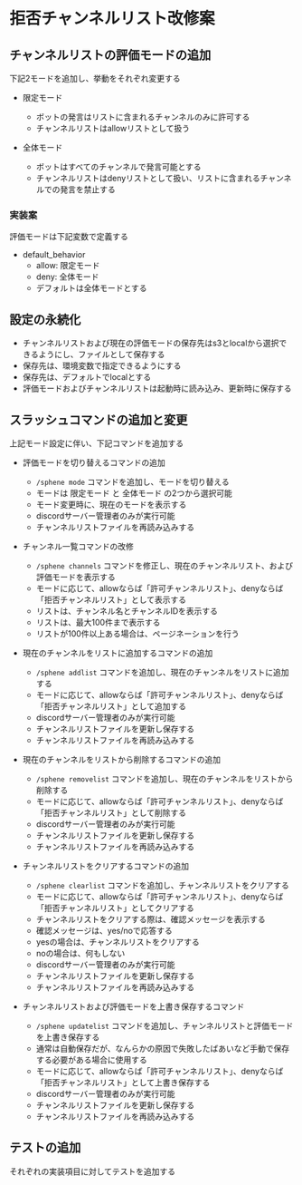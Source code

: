 # 拒否チャンネルリスト改修案

## チャンネルリストの評価モードの追加

下記2モードを追加し、挙動をそれぞれ変更する

* 限定モード
  - ボットの発言はリストに含まれるチャンネルのみに許可する
  - チャンネルリストはallowリストとして扱う

* 全体モード
  - ボットはすべてのチャンネルで発言可能とする
  - チャンネルリストはdenyリストとして扱い、リストに含まれるチャンネルでの発言を禁止する

### 実装案

評価モードは下記変数で定義する

* default_behavior
  - allow: 限定モード
  - deny: 全体モード
  - デフォルトは全体モードとする

## 設定の永続化

* チャンネルリストおよび現在の評価モードの保存先はs3とlocalから選択できるようにし、ファイルとして保存する
* 保存先は、環境変数で指定できるようにする
* 保存先は、デフォルトでlocalとする
* 評価モードおよびチャンネルリストは起動時に読み込み、更新時に保存する

## スラッシュコマンドの追加と変更

上記モード設定に伴い、下記コマンドを追加する

* 評価モードを切り替えるコマンドの追加
  - `/sphene mode` コマンドを追加し、モードを切り替える
  - モードは 限定モード と 全体モード の2つから選択可能
  - モード変更時に、現在のモードを表示する
  - discordサーバー管理者のみが実行可能
  - チャンネルリストファイルを再読み込みする

* チャンネル一覧コマンドの改修
  - `/sphene channels` コマンドを修正し、現在のチャンネルリスト、および評価モードを表示する
  - モードに応じて、allowならば「許可チャンネルリスト」、denyならば「拒否チャンネルリスト」として表示する
  - リストは、チャンネル名とチャンネルIDを表示する
  - リストは、最大100件まで表示する
  - リストが100件以上ある場合は、ページネーションを行う

* 現在のチャンネルをリストに追加するコマンドの追加
  - `/sphene addlist` コマンドを追加し、現在のチャンネルをリストに追加する
  - モードに応じて、allowならば「許可チャンネルリスト」、denyならば「拒否チャンネルリスト」として追加する
  - discordサーバー管理者のみが実行可能
  - チャンネルリストファイルを更新し保存する
  - チャンネルリストファイルを再読み込みする

* 現在のチャンネルをリストから削除するコマンドの追加
  - `/sphene removelist` コマンドを追加し、現在のチャンネルをリストから削除する
  - モードに応じて、allowならば「許可チャンネルリスト」、denyならば「拒否チャンネルリスト」として削除する
  - discordサーバー管理者のみが実行可能
  - チャンネルリストファイルを更新し保存する
  - チャンネルリストファイルを再読み込みする

* チャンネルリストをクリアするコマンドの追加
  - `/sphene clearlist` コマンドを追加し、チャンネルリストをクリアする
  - モードに応じて、allowならば「許可チャンネルリスト」、denyならば「拒否チャンネルリスト」としてクリアする
  - チャンネルリストをクリアする際は、確認メッセージを表示する
  - 確認メッセージは、yes/noで応答する
  - yesの場合は、チャンネルリストをクリアする
  - noの場合は、何もしない
  - discordサーバー管理者のみが実行可能
  - チャンネルリストファイルを更新し保存する
  - チャンネルリストファイルを再読み込みする

* チャンネルリストおよび評価モードを上書き保存するコマンド
  - `/sphene updatelist` コマンドを追加し、チャンネルリストと評価モードを上書き保存する
  - 通常は自動保存だが、なんらかの原因で失敗したばあいなど手動で保存する必要がある場合に使用する
  - モードに応じて、allowならば「許可チャンネルリスト」、denyならば「拒否チャンネルリスト」として上書き保存する
  - discordサーバー管理者のみが実行可能
  - チャンネルリストファイルを更新し保存する
  - チャンネルリストファイルを再読み込みする

## テストの追加

それぞれの実装項目に対してテストを追加する
